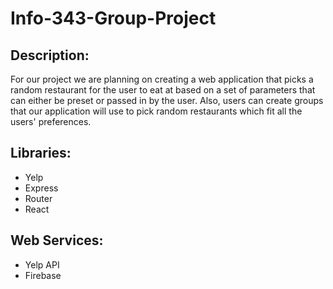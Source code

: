 # Info-343-Group-Project

## Description:
For our project we are planning on creating a web application that picks a random restaurant for the user to eat at based on a set of parameters that can either be preset or passed in by the user. Also, users can create groups that our application will use to pick random restaurants which fit all the users' preferences.

## Libraries:
* Yelp
* Express
* Router
* React

## Web Services:
* Yelp API
* Firebase
